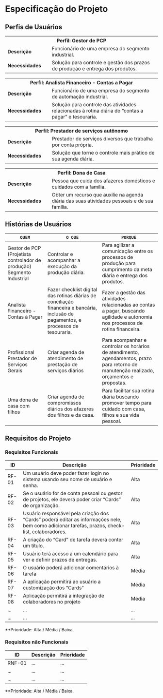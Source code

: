 # Especificação do Projeto

## Perfis de Usuários


<table>
  <tbody>
    <tr align=center>
      <th colspan="2">Perfil: Gestor de PCP</th>
    </tr>
    <tr>
      <td width="150px">
        <b>Descrição</b>
      </td>
      <td width="600px">Funcionário de uma empresa do segmento industrial.</td>
    </tr>
    <tr>
      <td>
        <b>Necessidades</b>
      </td>
      <td>Solução para controle e gestão dos prazos de produção e entrega dos produtos.</td>
    </tr>
  </tbody>
</table>
<table>
  <tbody>
    <tr align=center>
      <th colspan="2">Perfil: Analista Financeiro - Contas a Pagar </th>
    </tr>
    <tr>
      <td width="150px">
        <b>Descrição</b>
      </td>
      <td width="600px">Funcionário de uma empresa do segmento de automação industrial.</td>
    </tr>
    <tr>
      <td>
        <b>Necessidades</b>
      </td>
      <td>Solução para controle das atividades relacionadas à rotina diária do “contas a pagar” e tesouraria.</td>
    </tr>
  </tbody>
</table>
<table>
  <tbody>
    <tr align=center>
      <th colspan="2">Perfil: Prestador de serviços autônomo </th>
    </tr>
    <tr>
      <td width="150px">
        <b>Descrição</b>
      </td>
      <td width="600px">Prestador de serviços diversos que trabalha por conta própria.</td>
    </tr>
    <tr>
      <td>
        <b>Necessidades</b>
      </td>
      <td>Solução que torne o controle mais prático de sua agenda diária.</td>
    </tr>
  </tbody>
</table>
<table>
  <tbody>
    <tr align=center>
      <th colspan="2">Perfil: Dona de Casa </th>
    </tr>
    <tr>
      <td width="150px">
        <b>Descrição</b>
      </td>
      <td width="600px">Pessoa que cuida dos afazeres domésticos e cuidados com a família.</td>
    </tr>
    <tr>
      <td>
        <b>Necessidades</b>
      </td>
      <td>Obter um recurso que auxilie na agenda diária das suas atividades pessoais e de sua família.</td>
    </tr>
  </tbody>
</table>


## Histórias de Usuários

|`QUEM`   | `O QUE` |`PORQUE`                 |
|--------------------|---------------------------|----------------------------------|
| Gestor de PCP (Projetista controlador de produção) Segmento Industrial | Controlar e acompanhar a execução da produção diária. | Para agilizar a comunicação entre os processos de produção para cumprimento da meta diária e entrega dos produtos.|
| Analista Financeiro - Contas à Pagar | Fazer checklist digital das rotinas diárias de conciliação financeira e bancária, inclusão de pagamentos, e processos de tesouraria. | Fazer a gestão das atividades relacionadas ao contas a pagar, buscando agilidade e autonomia nos processos de rotina financeira.|                         
| Profissional Prestador de Serviços Gerais      | Criar agenda de atendimento de prestação de serviços diários | Para acompanhar e controlar os horários de atendimento, agendamentos, prazo para retorno de manutenção realizado, orçamentos e propostas. |
| Uma dona de casa com filhos | Criar agenda de compromissos diários dos afazeres dos filhos e da casa. | Para facilitar sua rotina diária buscando promover tempo para cuidado com casa, filhos e sua vida pessoal. |

## Requisitos do Projeto

### Requisitos Funcionais

|ID    | Descrição                | Prioridade |
|-------|---------------------------------|----|
| RF-01 | Um usuário deve poder fazer login no sistema usando seu nome de usuário e senha. | Alta | 
| RF-02 | Se o usuário for de conta pessoal ou gestor de projetos, ele deverá poder criar “Cards” de organização. | Alta |
| RF-03 | Usuário responsável pela criação dos “Cards” poderá editar as informações nele, bem como adicionar tarefas, prazos, check-list, colaboradores. | Alta |
| RF-04 | A criação do “Card” de tarefa deverá conter um título. | Alta |
| RF-05 | Usuário terá acesso a um calendário para ver e definir prazos de entregas. | Alta |
| RF-06 | O usuário poderá adicionar comentários à tarefa | Média |
| RF-07 | A aplicação permitirá ao usuário a customização dos “Cards” | Média |
| RF-08 | Aplicação permitirá a integração de colaboradores no projeto | Média |
|  ...  |  ...                    | ...   |
|  ...  |  ...                    | ...   |

**Prioridade: Alta / Média / Baixa. 

### Requisitos não Funcionais


|ID      | Descrição               |Prioridade |
|--------|-------------------------|----|
| RNF-01 |  ...                    | ...   | 
| ...    |  ...                    | ...   | 
| ...    |  ...                    | ...   | 

**Prioridade: Alta / Média / Baixa. 

